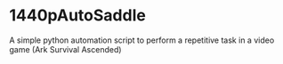 # 1440pAutoSaddle
A simple python automation script to perform a repetitive task in a video game (Ark Survival Ascended)
